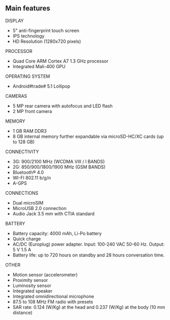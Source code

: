 ## Main features

DISPLAY
- 5" anti-fingerprint touch screen
- IPS technology
- HD Resolution (1280x720 pixels)

PROCESSOR
- Quad Core ARM Cortex A7 1.3 GHz processor
- Integrated Mali-400 GPU

OPERATING SYSTEM
- Android#trade# 5.1 Lollipop

CAMERAS
- 5 MP rear camera with autofocus and LED flash
- 2 MP front camera

MEMORY
- 1 GB RAM DDR3
- 8 GB internal memory further expandable via microSD-HC/XC cards (up to 128 GB)

CONNECTIVITY
- 3G: 900/2100 MHz (WCDMA VIII / I BANDS)
- 2G: 850/900/1800/1900 MHz (GSM BANDS)
- Bluetooth® 4.0
- WI-FI 802.11 b/g/n
- A-GPS

CONNECTIONS
- Dual microSIM
- MicroUSB 2.0 connection
- Audio Jack 3.5 mm with CTIA standard 

BATTERY
- Battery capacity: 4000 mAh, Li-Po battery
- Quick charge
- AC/DC (Europlug) power adapter. Input: 100-240 VAC 50-60 Hz. Output: 5 V 1.5 A
- Battery life: up to 720 hours on standby and 28 hours conversation time.

OTHER
- Motion sensor (accelerometer)
- Proximity sensor
- Luminosity sensor
- Integrated speaker
- Integrated omnidirectional microphone
- 87.5 to 108 MHz FM radio with presets
- SAR rate: 0.124 (W/Kg) at the head and 0.237 (W/Kg) at the body (10 mm distance)


